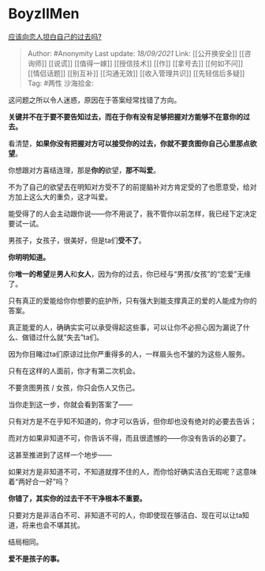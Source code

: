 # BoyzIIMen
[应该向恋人坦白自己的过去吗?](https://www.zhihu.com/question/330406344/answer/2124688787)

> Author: #Anonymity
> Last update: *18/09/2021*
> Link: [[公开换安全]] [[咨询师]] [[说谎]] [[值得一嫁]] [[授信技术]] [[作]] [[拿号去]] [[何如不问]] [[情侣话题]] [[别互补]] [[沟通无效]] [[收入管理共识]] [[先轻信后多疑]]
> Tag: #两性
> 沙海拾金:

这问题之所以令人迷惑，原因在于答案经常找错了方向。

**关键并不在于要不要告知过去，而在于你有没有足够把握对方能够不在意你的过去。**

看清楚，**如果你没有把握对方可以接受你的过去，你就不要贪图你自己心里那点欲望**。

你想跟对方喜结连理，那是**你的**欲望，**那不叫爱**。

不为了自己的欲望去在明知对方受不了的前提脑补对方肯定受的了也愿意受，给对方加上这么大的重负，这才叫爱。

能受得了的人会主动跟你说——你不用说了，我不管你以前怎样，我已经下定决定要试一试。

男孩子，女孩子，很美好，但是ta们**受不了**。

**你明明知道。**

你**唯一的希望**是**男人**和**女人**，因为你的过去，你已经与“男孩/女孩”的“恋爱”无缘了。

只有真正的爱能给你你想要的庇护所，只有强大到能支撑真正的爱的人能成为你的答案。

真正能爱的人，确确实实可以承受得起这些事，可以让你不必担心因为漏说了什么、做错过什么就“失去”ta们。

因为你目睹过ta们原谅过比你严重得多的人，一样眉头也不皱的为这些人服务。

只有在这样的人面前，你才有第二次机会。

不要贪图男孩 / 女孩，你只会伤人又伤己。

当你走到这一步，你就会看到答案了——

只有对方是不在乎知不知道的，你才可以告诉，但你却也没有绝对的必要去告诉；

而对方如果非知道不可，你告诉不得，而且很遗憾的——你没有告诉的必要了。

这甚至推进到了这样一个地步——

如果对方是非知道不可，不知道就撑不住的人，而你恰好确实洁白无瑕呢？这意味着“两好合一好”吗？

**你错了，其实你的过去干不干净根本不重要。**

只要对方是非洁白不可、非知道不可的人，你即使现在够洁白、现在可以让ta知道，将来也会不堪其扰。

结局相同。

**爱不是孩子的事。**
